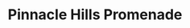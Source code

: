 ---
title: "Pinnacle Hills Promenade"
url: /rogers/pinnacle-hills-promenade-promenade-boulevard-9/
shop: Einkaufszentrum
---